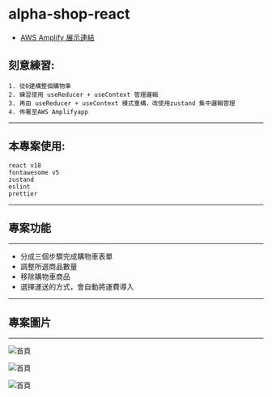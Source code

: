 # alpha-shop-react
- [AWS Amplify 展示連結](https://main.dbfkjg1s1o2x7.amplifyapp.com/)

## 刻意練習:
```
1. 從0建構整個購物車
2. 練習使用 useReducer + useContext 管理邏輯
3. 再由 useReducer + useContext 模式重構，改使用zustand 集中邏輯管理
4. 佈署至AWS Amplifyapp
```
---

## 本專案使用: 
```
react v18
fontawesome v5
zustand
eslint
prettier
```
---
## 專案功能
---
- 分成三個步驟完成購物車表單
- 調整所選商品數量
- 移除購物車商品
- 選擇運送的方式，會自動將運費導入

---
## 專案圖片
---
![首頁](https://imgur.com/vUQrrC8.jpg)

![首頁](https://imgur.com/7nFJdiK.jpg)

![首頁](https://imgur.com/lXmbMGI.jpg)
